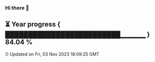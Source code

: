 ### Hi there 👋
⏳ Year progress { █████████████████████████▁▁▁▁▁ } 84.04 %
---
⏰ Updated on Fri, 03 Nov 2023 18:09:25 GMT

